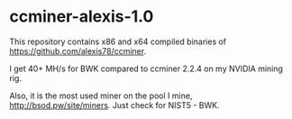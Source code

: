 # ccminer-alexis-1.0

This repository contains x86 and x64 compiled binaries of https://github.com/alexis78/ccminer.

I get 40+ MH/s for BWK compared to ccminer 2.2.4 on my NVIDIA mining rig.

Also, it is the most used miner on the pool I mine, http://bsod.pw/site/miners. Just check for NIST5 - BWK.
